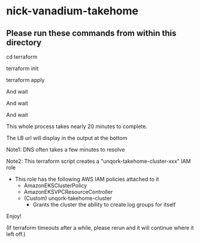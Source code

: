 # nick-vanadium-takehome

## Please run these commands from within this directory

cd terraform

terraform init

terraform apply

And wait

And wait

And wait

This whole process takes nearly 20 minutes to complete.


The LB url will display in the output at the bottom

Note1: DNS often takes a few minutes to resolve

Note2: This terraform script creates a "unqork-takehome-cluster-xxx" IAM role
- This role has the following AWS IAM policies attached to it
  - AmazonEKSClusterPolicy
  - AmazonEKSVPCResourceController
  - (Custom) unqork-takehome-cluster
    - Grants the cluster the ability to create log groups for itself
  
Enjoy!

(If terraform timeouts after a while, please rerun and it will continue where it left off.)
